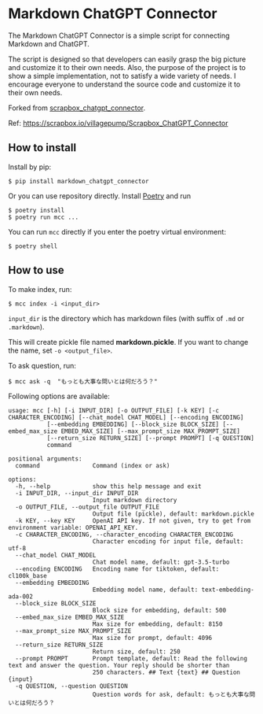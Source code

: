 # Markdown ChatGPT Connector

The Markdown ChatGPT Connector is a simple script for connecting Markdown and ChatGPT.

The script is designed so that developers can easily grasp the big picture and customize it to their own needs. Also, the purpose of the project is to show a simple implementation, not to satisfy a wide variety of needs. I encourage everyone to understand the source code and customize it to their own needs.

Forked from [scrapbox_chatgpt_connector](https://github.com/nishio/scrapbox_chatgpt_connector).

Ref: https://scrapbox.io/villagepump/Scrapbox_ChatGPT_Connector

## How to install

Install by pip:

```
$ pip install markdown_chatgpt_connector
```

Or you can use repository directly.
Install [Poetry](https://python-poetry.org/)
and run

```
$ poetry install
$ poetry run mcc ...
```

You can run `mcc` directly if you enter the poetry virtual environment:

```
$ poetry shell
```

## How to use

To make index, run:

```
$ mcc index -i <input_dir>
```

`input_dir` is the directory which has markdown files (with suffix of `.md` or `.markdown`).

This will create pickle file named **markdown.pickle**.
If you want to change the name, set `-o <output_file>`.

To ask question, run:

```
$ mcc ask -q  "もっとも大事な問いとは何だろう？"
```

Following options are available:

```
usage: mcc [-h] [-i INPUT_DIR] [-o OUTPUT_FILE] [-k KEY] [-c CHARACTER_ENCODING] [--chat_model CHAT_MODEL] [--encoding ENCODING]
           [--embedding EMBEDDING] [--block_size BLOCK_SIZE] [--embed_max_size EMBED_MAX_SIZE] [--max_prompt_size MAX_PROMPT_SIZE]
           [--return_size RETURN_SIZE] [--prompt PROMPT] [-q QUESTION]
           command

positional arguments:
  command               Command (index or ask)

options:
  -h, --help            show this help message and exit
  -i INPUT_DIR, --input_dir INPUT_DIR
                        Input markdown directory
  -o OUTPUT_FILE, --output_file OUTPUT_FILE
                        Output file (pickle), default: markdown.pickle
  -k KEY, --key KEY     OpenAI API key. If not given, try to get from environment variable: OPENAI_API_KEY.
  -c CHARACTER_ENCODING, --character_encoding CHARACTER_ENCODING
                        Character encoding for input file, default: utf-8
  --chat_model CHAT_MODEL
                        Chat model name, default: gpt-3.5-turbo
  --encoding ENCODING   Encoding name for tiktoken, default: cl100k_base
  --embedding EMBEDDING
                        Embedding model name, default: text-embedding-ada-002
  --block_size BLOCK_SIZE
                        Block size for embedding, default: 500
  --embed_max_size EMBED_MAX_SIZE
                        Max size for embedding, default: 8150
  --max_prompt_size MAX_PROMPT_SIZE
                        Max size for prompt, default: 4096
  --return_size RETURN_SIZE
                        Return size, default: 250
  --prompt PROMPT       Prompt template, default: Read the following text and answer the question. Your reply should be shorter than
                        250 characters. ## Text {text} ## Question {input}
  -q QUESTION, --question QUESTION
                        Question words for ask, default: もっとも大事な問いとは何だろう？
```
